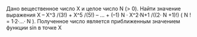  Дано вещественное число X и целое число N (> 0). Найти значение выражения
 X – X^3 /(3!) + X^5 /(5!) – ... + (–1) N · X^2·N+1 /((2· N +1)!)
 ( N ! = 1·2·...· N ). Полученное число является приближенным значением
 функции sin в точке X

